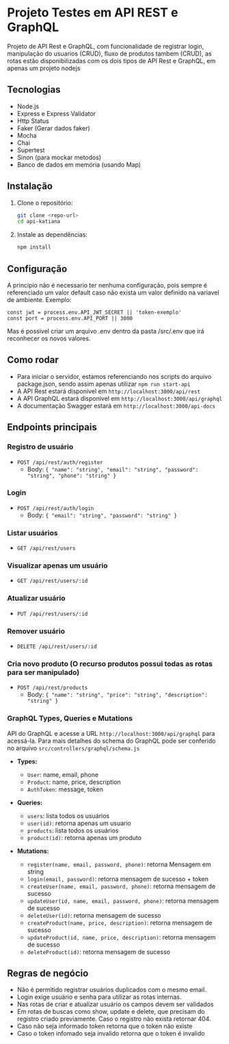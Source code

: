 # Projeto Testes em API REST e GraphQL

Projeto de API Rest e GraphQL, com funcionalidade de registrar login, manipulação do usuarios (CRUD), fluxo de produtos tambem (CRUD), as rotas estão disponibilizadas com os dois tipos de API Rest e GraphQL, em apenas um projeto nodejs

## Tecnologias
- Node.js
- Express e Express Validator
- Http Status
- Faker (Gerar dados faker)
- Mocha
- Chai
- Supertest
- Sinon (para mockar metodos)
- Banco de dados em memória (usando Map)

## Instalação

1. Clone o repositório:
   ```sh
   git clone <repo-url>
   cd api-katiana
   ```
2. Instale as dependências:
   ```sh
   npm install 
   ```

## Configuração

A principio não é necessario ter nenhuma configuração, pois sempre é referenciado um valor default caso não exista um valor definido na variavel de ambiente.
Exemplo:
```shell
const jwt = process.env.API_JWT_SECRET || 'token-exemplo'
const port = process.env.API_PORT || 3000
```
Mas é possivel criar um arquivo .env dentro da pasta /src/.env que irá reconhecer os novos valores.

## Como rodar

- Para iniciar o servidor, estamos referenciando nos scripts do arquivo package.json, sendo assim apenas utilizar `npm run start-api`
- A API Rest estará disponível em `http://localhost:3000/api/rest`
- A API GraphQL estará disponível em `http://localhost:3000/api/graphql`
- A documentação Swagger estará em `http://localhost:3000/api-docs`

## Endpoints principais

### Registro de usuário
- `POST /api/rest/auth/register`
  - Body: `{ "name": "string", "email": "string", "password": "string", "phone": "string" }`

### Login
- `POST /api/rest/auth/login`
  - Body: `{ "email": "string", "password": "string" }`

### Listar usuários
- `GET /api/rest/users`

### Visualizar apenas um usuário
- `GET /api/rest/users/:id`

### Atualizar usuário
- `PUT /api/rest/users/:id`

### Remover usuário
- `DELETE /api/rest/users/:id`

### Cria novo produto (O recurso produtos possui todas as rotas para ser manipulado)
- `POST /api/rest/products`
  - Body: `{ "name": "string", "price": "string", "description": "string" }`

### GraphQL Types, Queries e Mutations
API do GraphQL e acesse a URL `http://localhost:3000/api/graphql` para acessá-la. Para mais detalhes do schema do GraphQL pode ser conferido no arquivo `src/controllers/graphql/schema.js`

- **Types:**
  - `User`: name, email, phone
  - `Product`: name, price, description
  - `AuthToken`: message, token
- **Queries:**
  - `users`: lista todos os usuários
  - `user(id)`: retorna apenas um usuario
  - `products`: lista todos os usuários
  - `product(id)`: retorna apenas um produto

- **Mutations:**
  - `register(name, email, password, phone)`: retorna Mensagem em string
  - `login(email, password)`: retorna mensagem de sucesso + token
  - `createUser(name, email, password, phone)`: retorna mensagem de sucesso
  - `updateUser(id, name, email, password, phone)`: retorna mensagem de sucesso
  - `deleteUser(id)`: retorna mensagem de sucesso
  - `createProduct(name, price, description)`: retorna mensagem de sucesso
  - `updateProduct(id, name, price, description)`: retorna mensagem de sucesso
  - `deleteProduct(id)`: retorna mensagem de sucesso

## Regras de negócio
- Não é permitido registrar usuários duplicados com o mesmo email.
- Login exige usuário e senha para utilizar as rotas internas.
- Nas rotas de criar e atualizar usuário os campos devem ser validados
- Em rotas de buscas como show, update e delete, que precisam do registro criado previamente. Caso o registro não exista retornar 404.
- Caso não seja informado token retorna que o token não existe
- Caso o token infomado seja invalido retorna que o token é invalido

